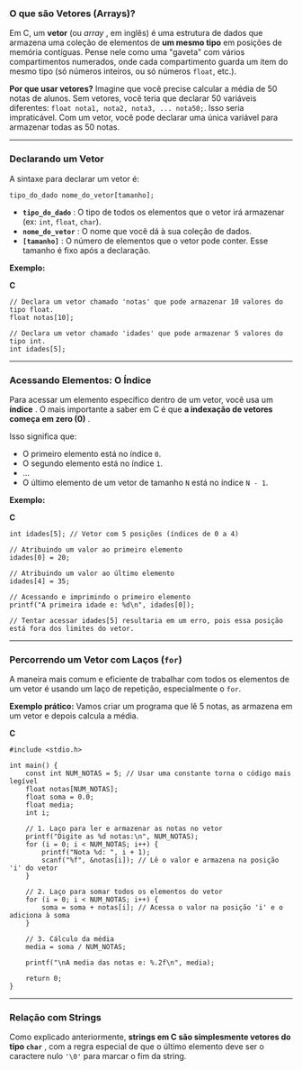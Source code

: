 ### O que são Vetores (Arrays)?

Em C, um **vetor** (ou  *array* , em inglês) é uma estrutura de dados que armazena uma coleção de elementos de **um mesmo tipo** em posições de memória contíguas. Pense nele como uma "gaveta" com vários compartimentos numerados, onde cada compartimento guarda um item do mesmo tipo (só números inteiros, ou só números `float`, etc.).

**Por que usar vetores?**
Imagine que você precise calcular a média de 50 notas de alunos. Sem vetores, você teria que declarar 50 variáveis diferentes: `float nota1, nota2, nota3, ... nota50;`. Isso seria impraticável. Com um vetor, você pode declarar uma única variável para armazenar todas as 50 notas.

---

### Declarando um Vetor

A sintaxe para declarar um vetor é:

`tipo_do_dado nome_do_vetor[tamanho];`

* **`tipo_do_dado`** : O tipo de todos os elementos que o vetor irá armazenar (ex: `int`, `float`, `char`).
* **`nome_do_vetor`** : O nome que você dá à sua coleção de dados.
* **`[tamanho]`** : O número de elementos que o vetor pode conter. Esse tamanho é fixo após a declaração.

**Exemplo:**

**C**

```
// Declara um vetor chamado 'notas' que pode armazenar 10 valores do tipo float.
float notas[10]; 

// Declara um vetor chamado 'idades' que pode armazenar 5 valores do tipo int.
int idades[5];
```

---

### Acessando Elementos: O Índice

Para acessar um elemento específico dentro de um vetor, você usa um  **índice** . O mais importante a saber em C é que  **a indexação de vetores começa em zero (0)** .

Isso significa que:

* O primeiro elemento está no índice `0`.
* O segundo elemento está no índice `1`.
* ...
* O último elemento de um vetor de tamanho `N` está no índice `N - 1`.

**Exemplo:**

**C**

```
int idades[5]; // Vetor com 5 posições (índices de 0 a 4)

// Atribuindo um valor ao primeiro elemento
idades[0] = 20;

// Atribuindo um valor ao último elemento
idades[4] = 35; 

// Acessando e imprimindo o primeiro elemento
printf("A primeira idade e: %d\n", idades[0]);

// Tentar acessar idades[5] resultaria em um erro, pois essa posição está fora dos limites do vetor.
```

---

### Percorrendo um Vetor com Laços (`for`)

A maneira mais comum e eficiente de trabalhar com todos os elementos de um vetor é usando um laço de repetição, especialmente o `for`.

**Exemplo prático:**
Vamos criar um programa que lê 5 notas, as armazena em um vetor e depois calcula a média.

**C**

```
#include <stdio.h>

int main() {
    const int NUM_NOTAS = 5; // Usar uma constante torna o código mais legível
    float notas[NUM_NOTAS];
    float soma = 0.0;
    float media;
    int i;

    // 1. Laço para ler e armazenar as notas no vetor
    printf("Digite as %d notas:\n", NUM_NOTAS);
    for (i = 0; i < NUM_NOTAS; i++) {
        printf("Nota %d: ", i + 1);
        scanf("%f", &notas[i]); // Lê o valor e armazena na posição 'i' do vetor
    }

    // 2. Laço para somar todos os elementos do vetor
    for (i = 0; i < NUM_NOTAS; i++) {
        soma = soma + notas[i]; // Acessa o valor na posição 'i' e o adiciona à soma
    }

    // 3. Cálculo da média
    media = soma / NUM_NOTAS;

    printf("\nA media das notas e: %.2f\n", media);

    return 0;
}
```

---

### Relação com Strings

Como explicado anteriormente,  **strings em C são simplesmente vetores do tipo `char`** , com a regra especial de que o último elemento deve ser o caractere nulo `'\0'` para marcar o fim da string.
